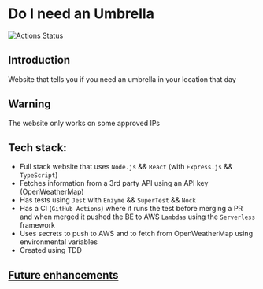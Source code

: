 # Do I need an Umbrella
[![Actions Status](https://github.com/jucallej/Do-I-need-an-Umbrella/workflows/CI/badge.svg)](https://github.com/jucallej/Do-I-need-an-Umbrella/actions)

## Introduction

Website that tells you if you need an umbrella in your location that day

## Warning
The website only works on some approved IPs

## Tech stack:

* Full stack website that uses `Node.js` && `React` (with `Express.js` && `TypeScript`)
* Fetches information from a 3rd party API using an API key (OpenWeatherMap)
* Has tests using `Jest` with `Enzyme` && `SuperTest` && `Nock`
* Has a CI (`GitHub Actions`) where it runs the test before merging a PR and when merged it pushed the BE to AWS `Lambdas` using the `Serverless` framework
* Uses secrets to push to AWS and to fetch from OpenWeatherMap using environmental variables
* Created using TDD

## [Future enhancements](https://github.com/jucallej/Do-I-need-an-Umbrella/projects)
